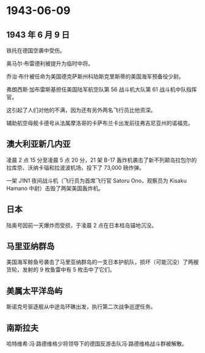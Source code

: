 # 1943-06-09

## 1943 年 6 月 9 日

铁托在德国空袭中受伤。

奥马尔·布雷德利被提升为临时中将。

乔治·布什被任命为美国德克萨斯州科珀斯克里斯蒂的美国海军预备役少尉。

弗朗西斯·加布雷斯基担任美国陆军航空队第 56 战斗机大队第 61
战斗机中队指挥官。

这引起了人们对他的不满，因为还有另外两名飞行员比他资深。

辅助航空母舰卡德号从法属摩洛哥的卡萨布兰卡出发前往弗吉尼亚州的诺福克。

## 澳大利亚新几内亚

凌晨 2 点 15 分至凌晨 5 点 20 分，21 架 B-17
轰炸机袭击了新不列颠岛拉包尔的拉库奈、沃纳卡瑙和拉波波机场，投下了
73,000 磅炸弹。

一架 J1N1 夜间战斗机（飞行员为首席飞行官 Satoru Ono，观察员为 Kisaku
Hamano 中尉）击毁了两架美国轰炸机。

## 日本

陆奥号因前一天爆炸而受损，于凌晨 2 点在日本柱岛锚地沉没。

## 马里亚纳群岛

美国海军鲸鱼号袭击了马里亚纳群岛的一支日本护航队，损坏（可能沉没）了两艘货轮，发射的
9 枚鱼雷中有 5 枚击中了它们。

## 美属太平洋岛屿

斯诺克号驱逐舰从中途岛环礁出发，执行第二次战争巡逻任务。

## 南斯拉夫

哈特维希·冯·路德维格少将领导下的德国反游击队冯·路德维格战斗群被解散。

